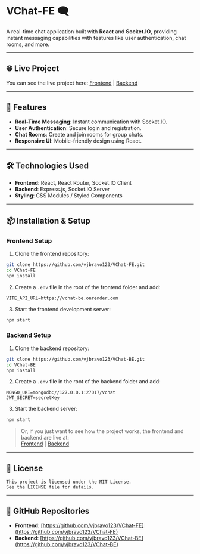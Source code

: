 
# VChat-FE 🗨️

A real-time chat application built with **React** and **Socket.IO**, providing instant messaging capabilities with features like user authentication, chat rooms, and more.

---

## 🌐 Live Project

You can see the live project here: [Frontend](https://v-chat-fe.vercel.app/) | [Backend](https://vchat-be.onrender.com/)  

---

## 🚀 Features

- **Real-Time Messaging**: Instant communication with Socket.IO.  
- **User Authentication**: Secure login and registration.  
- **Chat Rooms**: Create and join rooms for group chats.  
- **Responsive UI**: Mobile-friendly design using React.  

---

## 🛠️ Technologies Used

- **Frontend**: React, React Router, Socket.IO Client  
- **Backend**: Express.js, Socket.IO Server  
- **Styling**: CSS Modules / Styled Components  

---

## 📦 Installation & Setup

### Frontend Setup

1. Clone the frontend repository:

```bash
git clone https://github.com/vjbravo123/VChat-FE.git
cd VChat-FE
npm install
```

2. Create a `.env` file in the root of the frontend folder and add:

```env
VITE_API_URL=https://vchat-be.onrender.com
```

3. Start the frontend development server:

```bash
npm start
```

### Backend Setup

1. Clone the backend repository:

```bash
git clone https://github.com/vjbravo123/VChat-BE.git
cd VChat-BE
npm install
```

2. Create a `.env` file in the root of the backend folder and add:

```env
MONGO_URI=mongodb://127.0.0.1:27017/Vchat
JWT_SECRET=secretKey
```

3. Start the backend server:

```bash
npm start
```

> Or, if you just want to see how the project works, the frontend and backend are live at:  
> [Frontend](https://v-chat-fe.vercel.app/) | [Backend](https://vchat-be.onrender.com/)  

---

## 📄 License

```text
This project is licensed under the MIT License.
See the LICENSE file for details.
```

---

## 🔗 GitHub Repositories

- **Frontend**: [https://github.com/vjbravo123/VChat-FE](https://github.com/vjbravo123/VChat-FE)  
- **Backend**: [https://github.com/vjbravo123/VChat-BE](https://github.com/vjbravo123/VChat-BE)  
